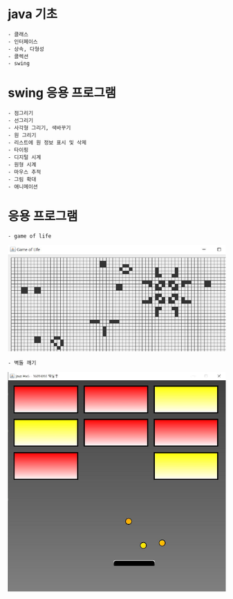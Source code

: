 # java 기초
    - 클래스
    - 인터페이스
    - 상속, 다형성
    - 콜렉션
    - swing
  
# swing 응용 프로그램
    - 점그리기
    - 선그리기
    - 사각형 그리기, 색바꾸기
    - 원 그리기
    - 리스트에 원 정보 표시 및 삭제
    - 타이핑
    - 디지털 시계
    - 원형 시계
    - 마우스 추적
    - 그림 확대
    - 애니메이션

# 응용 프로그램
    - game of life
  ![화면](./GameOfLife/play.jpg)
  
    - 벽돌 깨기
  ![화면](./BreakOut/play.jpg)
